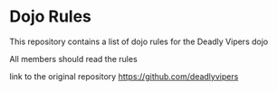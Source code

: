Dojo Rules
==========

This repository contains a list of dojo rules for the Deadly Vipers dojo

All members should read the rules

link to the original repository 
https://github.com/deadlyvipers

